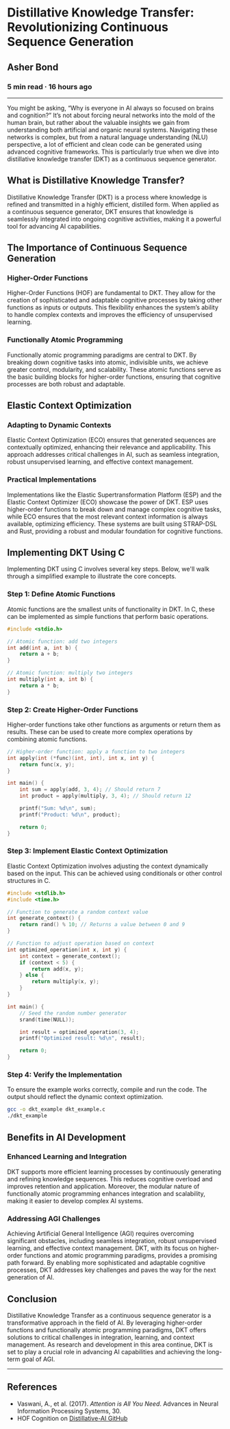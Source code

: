 # Distillative Knowledge Transfer: Revolutionizing Continuous Sequence Generation

## Asher Bond

### 5 min read · 16 hours ago

---

You might be asking, “Why is everyone in AI always so focused on brains and cognition?” It’s not about forcing neural networks into the mold of the human brain, but rather about the valuable insights we gain from understanding both artificial and organic neural systems. Navigating these networks is complex, but from a natural language understanding (NLU) perspective, a lot of efficient and clean code can be generated using advanced cognitive frameworks. This is particularly true when we dive into distillative knowledge transfer (DKT) as a continuous sequence generator.

## What is Distillative Knowledge Transfer?

Distillative Knowledge Transfer (DKT) is a process where knowledge is refined and transmitted in a highly efficient, distilled form. When applied as a continuous sequence generator, DKT ensures that knowledge is seamlessly integrated into ongoing cognitive activities, making it a powerful tool for advancing AI capabilities.

## The Importance of Continuous Sequence Generation

### Higher-Order Functions

Higher-Order Functions (HOF) are fundamental to DKT. They allow for the creation of sophisticated and adaptable cognitive processes by taking other functions as inputs or outputs. This flexibility enhances the system’s ability to handle complex contexts and improves the efficiency of unsupervised learning.

### Functionally Atomic Programming

Functionally atomic programming paradigms are central to DKT. By breaking down cognitive tasks into atomic, indivisible units, we achieve greater control, modularity, and scalability. These atomic functions serve as the basic building blocks for higher-order functions, ensuring that cognitive processes are both robust and adaptable.

## Elastic Context Optimization

### Adapting to Dynamic Contexts

Elastic Context Optimization (ECO) ensures that generated sequences are contextually optimized, enhancing their relevance and applicability. This approach addresses critical challenges in AI, such as seamless integration, robust unsupervised learning, and effective context management.

### Practical Implementations

Implementations like the Elastic Supertransformation Platform (ESP) and the Elastic Context Optimizer (ECO) showcase the power of DKT. ESP uses higher-order functions to break down and manage complex cognitive tasks, while ECO ensures that the most relevant context information is always available, optimizing efficiency. These systems are built using STRAP-DSL and Rust, providing a robust and modular foundation for cognitive functions.

## Implementing DKT Using C

Implementing DKT using C involves several key steps. Below, we'll walk through a simplified example to illustrate the core concepts.

### Step 1: Define Atomic Functions

Atomic functions are the smallest units of functionality in DKT. In C, these can be implemented as simple functions that perform basic operations.

```c
#include <stdio.h>

// Atomic function: add two integers
int add(int a, int b) {
    return a + b;
}

// Atomic function: multiply two integers
int multiply(int a, int b) {
    return a * b;
}
```

### Step 2: Create Higher-Order Functions

Higher-order functions take other functions as arguments or return them as results. These can be used to create more complex operations by combining atomic functions.

```c
// Higher-order function: apply a function to two integers
int apply(int (*func)(int, int), int x, int y) {
    return func(x, y);
}

int main() {
    int sum = apply(add, 3, 4); // Should return 7
    int product = apply(multiply, 3, 4); // Should return 12

    printf("Sum: %d\n", sum);
    printf("Product: %d\n", product);

    return 0;
}
```

### Step 3: Implement Elastic Context Optimization

Elastic Context Optimization involves adjusting the context dynamically based on the input. This can be achieved using conditionals or other control structures in C.

```c
#include <stdlib.h>
#include <time.h>

// Function to generate a random context value
int generate_context() {
    return rand() % 10; // Returns a value between 0 and 9
}

// Function to adjust operation based on context
int optimized_operation(int x, int y) {
    int context = generate_context();
    if (context < 5) {
        return add(x, y);
    } else {
        return multiply(x, y);
    }
}

int main() {
    // Seed the random number generator
    srand(time(NULL));

    int result = optimized_operation(3, 4);
    printf("Optimized result: %d\n", result);

    return 0;
}
```

### Step 4: Verify the Implementation

To ensure the example works correctly, compile and run the code. The output should reflect the dynamic context optimization.

```sh
gcc -o dkt_example dkt_example.c
./dkt_example
```

## Benefits in AI Development

### Enhanced Learning and Integration

DKT supports more efficient learning processes by continuously generating and refining knowledge sequences. This reduces cognitive overload and improves retention and application. Moreover, the modular nature of functionally atomic programming enhances integration and scalability, making it easier to develop complex AI systems.

### Addressing AGI Challenges

Achieving Artificial General Intelligence (AGI) requires overcoming significant obstacles, including seamless integration, robust unsupervised learning, and effective context management. DKT, with its focus on higher-order functions and atomic programming paradigms, provides a promising path forward. By enabling more sophisticated and adaptable cognitive processes, DKT addresses key challenges and paves the way for the next generation of AI.

## Conclusion

Distillative Knowledge Transfer as a continuous sequence generator is a transformative approach in the field of AI. By leveraging higher-order functions and functionally atomic programming paradigms, DKT offers solutions to critical challenges in integration, learning, and context management. As research and development in this area continue, DKT is set to play a crucial role in advancing AI capabilities and achieving the long-term goal of AGI.

---

## References

- Vaswani, A., et al. (2017). *Attention is All You Need*. Advances in Neural Information Processing Systems, 30.
- HOF Cognition on [Distillative-AI GitHub](https://github.com/Distillative-AI)
